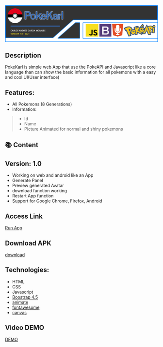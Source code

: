 ![](Top.fw.png)

## Description

PokeKarl is simple web App that use the PokeAPI and Javascript like a core language than can show the basic information for all pokemons with a easy and cool UI(User interface)

## Features: 

- All Pokemons (8 Generations)
- Information:
> - Id
> - Name
> - Picture Animated for normal and shiny pokemons

## :books: Content

## Version: 1.0

- Working on web and android like an App
- Generate Panel
- Preview generated Avatar
- download function working
- Restart App function
- Support for Google Chrome, Firefox, Android

## Access Link

[Run App](https://agzsoftsi.github.io/100_JavaScript_projects_Challenge/004_Project5_AvatarCreator/index.html)

## Download APK

[download](https://drive.google.com/file/d/1gPh0EwYxtAK5e6i7-vL9Lb7NEWq6LTK5/view?usp=sharing)

## Technologies:

- HTML
- CSS
- Javascript
- [Boostrap 4.5](https://getbootstrap.com/docs/4.5/getting-started/introduction/)
- [animate](https://animate.style/)
- [fontawesome](https://fontawesome.com/)
- [canvas](https://developer.mozilla.org/en-US/docs/Web/API/Canvas_API/Tutorial)

## Video DEMO

[DEMO](https://youtu.be/Q5rQxzfFVm0)